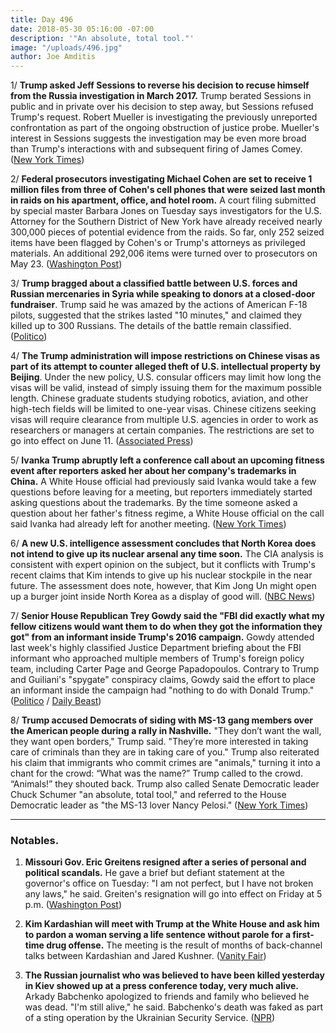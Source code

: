 ```yaml
---
title: Day 496
date: 2018-05-30 05:16:00 -07:00
description: '"An absolute, total tool."'
image: "/uploads/496.jpg"
author: Joe Amditis
---
```


1/ **Trump asked Jeff Sessions to reverse his decision to recuse himself from the Russia investigation in March 2017.** Trump berated Sessions in public and in private over his decision to step away, but Sessions refused Trump's request. Robert Mueller is investigating the previously unreported confrontation as part of the ongoing obstruction of justice probe. Mueller's interest in Sessions suggests the investigation may be even more broad than Trump's interactions with and subsequent firing of James Comey. ([New York Times](https://www.nytimes.com/2018/05/29/us/politics/trump-sessions-obstruction.html))

2/ **Federal prosecutors investigating Michael Cohen are set to receive 1 million files from three of Cohen's cell phones that were seized last month in raids on his apartment, office, and hotel room.** A court filing submitted by special master Barbara Jones on Tuesday says investigators for the U.S. Attorney for the Southern District of New York have already received nearly 300,000 pieces of potential evidence from the raids. So far, only 252 seized items have been flagged by Cohen's or Trump's attorneys as privileged materials. An additional 292,006 items were turned over to prosecutors on May 23. ([Washington Post](https://www.washingtonpost.com/politics/federal-prosecutors-poised-to-get-more-than-1-million-files-seized-from-michael-cohens-phones/2018/05/29/ff407104-63b1-11e8-99d2-0d678ec08c2f_story.html?utm_term=.5f5c785e46d5))

3/ **Trump bragged about a classified battle between U.S. forces and Russian mercenaries in Syria while speaking to donors at a closed-door fundraiser**. Trump said he was amazed by the actions of American F-18 pilots, suggested that the strikes lasted "10 minutes," and claimed they killed up to 300 Russians. The details of the battle remain classified. ([Politico](https://www.politico.com/story/2018/05/29/trump-bragged-about-classified-syria-skirmish-at-fundraiser-611599))

4/ **The Trump administration will impose restrictions on Chinese visas as part of its attempt to counter alleged theft of U.S. intellectual property by Beijing**. Under the new policy, U.S. consular officers may limit how long the visas will be valid, instead of simply issuing them for the maximum possible length. Chinese graduate students studying robotics, aviation, and other high-tech fields will be limited to one-year visas. Chinese citizens seeking visas will require clearance from multiple U.S. agencies in order to work as researchers or managers at certain companies. The restrictions are set to go into effect on June 11. ([Associated Press](https://apnews.com/82a98fecee074bfb83731760bfbce515))

5/ **Ivanka Trump abruptly left a conference call about an upcoming fitness event after reporters asked her about her company's trademarks in China.** A White House official had previously said Ivanka would take a few questions before leaving for a meeting, but reporters immediately started asking questions about the trademarks. By the time someone asked a question about her father's fitness regime, a White House official on the call said Ivanka had already left for another meeting. ([New York Times](https://www.nytimes.com/2018/05/30/us/politics/ivanka-trump-china-trademarks.html))

6/ **A new U.S. intelligence assessment concludes that North Korea does not intend to give up its nuclear arsenal any time soon.** The CIA analysis is consistent with expert opinion on the  subject, but it conflicts with Trump's recent claims that Kim intends to give up his nuclear stockpile in the near future. The assessment does note, however, that Kim Jong Un might open up a burger joint inside North Korea as a display of good will. ([NBC News](https://www.nbcnews.com/news/north-korea/cia-report-says-north-korea-won-t-denuclearize-might-open-n878201))

7/ **Senior House Republican Trey Gowdy said the "FBI did exactly what my fellow citizens would want them to do when they got the information they got" from an informant inside Trump's 2016 campaign.** Gowdy attended last week's highly classified Justice Department briefing about the FBI informant who approached multiple members of Trump's foreign policy team, including Carter Page and George Papadopoulos. Contrary to Trump and Guiliani's "spygate" conspiracy claims, Gowdy said the effort to place an informant inside the campaign had "nothing to do with Donald Trump." ([Politico](https://www.politico.com/story/2018/05/29/gowdy-fbi-informant-spygate-trump-611600) / [Daily Beast](https://www.thedailybeast.com/trey-gowdy-fbis-use-of-informant-for-trump-campaign-was-appropriate))

8/ **Trump accused Democrats of siding with MS-13 gang members over the American people during a rally in Nashville.** "They don’t want the wall, they want open borders," Trump said. "They’re more interested in taking care of criminals than they are in taking care of you." Trump also reiterated his claim that immigrants who commit crimes are "animals," turning it into a chant for the crowd: “What was the name?” Trump called to the crowd. “Animals!” they shouted back. Trump also called Senate Democratic leader Chuck Schumer "an absolute, total tool," and referred to the House Democratic leader as "the MS-13 lover Nancy Pelosi." ([New York Times](https://www.nytimes.com/2018/05/29/us/politics/trump-rally-nashville-ms-13.html))

---

### Notables.

1. **Missouri Gov. Eric Greitens resigned after a series of personal and political scandals.** He gave a brief but defiant statement at the governor's office on Tuesday: "I am not perfect, but I have not broken any laws," he said. Greiten's resignation will go into effect on Friday at 5 p.m. ([Washington Post](https://www.washingtonpost.com/powerpost/embattled-missouri-gov-eric-greitens-says-he-will-resign/2018/05/29/5dc13386-6384-11e8-a69c-b944de66d9e7_story.html?utm_term=.b55a9ac66f6a))

2. **Kim Kardashian will meet with Trump at the White House and ask him to pardon a woman serving a life sentence without parole for a first-time drug offense.** The meeting is the result of months of back-channel talks between Kardashian and Jared Kushner. ([Vanity Fair](https://www.vanityfair.com/news/2018/05/keeping-up-with-the-kushners-kim-kardashian-white-house-visit-prison-reform))

3. **The Russian journalist who was believed to have been killed yesterday in Kiev showed up at a press conference today, very much alive.**  Arkady Babchenko apologized to friends and family who believed he was dead. "I'm still alive," he said. Babchenko's death was faked as part of a sting operation by the Ukrainian Security Service. ([NPR](https://www.npr.org/sections/thetwo-way/2018/05/30/615461151/russian-journalist-said-to-be-killed-shows-up-at-news-conference-very-much-alive))
